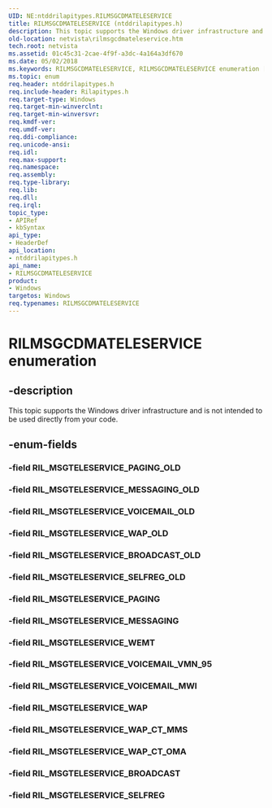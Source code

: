 ```yaml
---
UID: NE:ntddrilapitypes.RILMSGCDMATELESERVICE
title: RILMSGCDMATELESERVICE (ntddrilapitypes.h)
description: This topic supports the Windows driver infrastructure and is not intended to be used directly from your code.
old-location: netvista\rilmsgcdmateleservice.htm
tech.root: netvista
ms.assetid: 01c45c31-2cae-4f9f-a3dc-4a164a3df670
ms.date: 05/02/2018
ms.keywords: RILMSGCDMATELESERVICE, RILMSGCDMATELESERVICE enumeration [Network Drivers Starting with Windows Vista], RIL_MSGTELESERVICE_BROADCAST, RIL_MSGTELESERVICE_BROADCAST_OLD, RIL_MSGTELESERVICE_MESSAGING, RIL_MSGTELESERVICE_MESSAGING_OLD, RIL_MSGTELESERVICE_PAGING, RIL_MSGTELESERVICE_SELFREG, RIL_MSGTELESERVICE_SELFREG_OLD, RIL_MSGTELESERVICE_VOICEMAIL_MWI, RIL_MSGTELESERVICE_VOICEMAIL_OLD, RIL_MSGTELESERVICE_VOICEMAIL_VMN_95, RIL_MSGTELESERVICE_WAP, RIL_MSGTELESERVICE_WAP_CT_MMS, RIL_MSGTELESERVICE_WAP_CT_OMA, RIL_MSGTELESERVICE_WAP_OLD, RIL_MSGTELESERVICE_WEMT, netvista.rilmsgcdmateleservice, ntddrilapitypes/RILMSGCDMATELESERVICE, ntddrilapitypes/RIL_MSGTELESERVICE_BROADCAST, ntddrilapitypes/RIL_MSGTELESERVICE_BROADCAST_OLD, ntddrilapitypes/RIL_MSGTELESERVICE_MESSAGING, ntddrilapitypes/RIL_MSGTELESERVICE_MESSAGING_OLD, ntddrilapitypes/RIL_MSGTELESERVICE_PAGING, ntddrilapitypes/RIL_MSGTELESERVICE_SELFREG, ntddrilapitypes/RIL_MSGTELESERVICE_SELFREG_OLD, ntddrilapitypes/RIL_MSGTELESERVICE_VOICEMAIL_MWI, ntddrilapitypes/RIL_MSGTELESERVICE_VOICEMAIL_OLD, ntddrilapitypes/RIL_MSGTELESERVICE_VOICEMAIL_VMN_95, ntddrilapitypes/RIL_MSGTELESERVICE_WAP, ntddrilapitypes/RIL_MSGTELESERVICE_WAP_CT_MMS, ntddrilapitypes/RIL_MSGTELESERVICE_WAP_CT_OMA, ntddrilapitypes/RIL_MSGTELESERVICE_WAP_OLD, ntddrilapitypes/RIL_MSGTELESERVICE_WEMT
ms.topic: enum
req.header: ntddrilapitypes.h
req.include-header: Rilapitypes.h
req.target-type: Windows
req.target-min-winverclnt: 
req.target-min-winversvr: 
req.kmdf-ver: 
req.umdf-ver: 
req.ddi-compliance: 
req.unicode-ansi: 
req.idl: 
req.max-support: 
req.namespace: 
req.assembly: 
req.type-library: 
req.lib: 
req.dll: 
req.irql: 
topic_type:
- APIRef
- kbSyntax
api_type:
- HeaderDef
api_location:
- ntddrilapitypes.h
api_name:
- RILMSGCDMATELESERVICE
product:
- Windows
targetos: Windows
req.typenames: RILMSGCDMATELESERVICE
---
```


# RILMSGCDMATELESERVICE enumeration


## -description


This topic supports the Windows driver infrastructure and is not intended to be used directly from your code.


## -enum-fields




### -field RIL_MSGTELESERVICE_PAGING_OLD


### -field RIL_MSGTELESERVICE_MESSAGING_OLD


### -field RIL_MSGTELESERVICE_VOICEMAIL_OLD


### -field RIL_MSGTELESERVICE_WAP_OLD


### -field RIL_MSGTELESERVICE_BROADCAST_OLD


### -field RIL_MSGTELESERVICE_SELFREG_OLD


### -field RIL_MSGTELESERVICE_PAGING


### -field RIL_MSGTELESERVICE_MESSAGING


### -field RIL_MSGTELESERVICE_WEMT


### -field RIL_MSGTELESERVICE_VOICEMAIL_VMN_95


### -field RIL_MSGTELESERVICE_VOICEMAIL_MWI


### -field RIL_MSGTELESERVICE_WAP


### -field RIL_MSGTELESERVICE_WAP_CT_MMS


### -field RIL_MSGTELESERVICE_WAP_CT_OMA


### -field RIL_MSGTELESERVICE_BROADCAST


### -field RIL_MSGTELESERVICE_SELFREG

